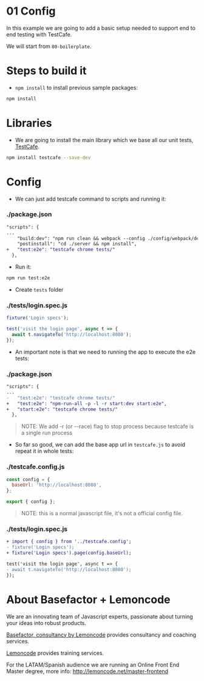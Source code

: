 # 01 Config

In this example we are going to add a basic setup needed to support end to end testing with TestCafe.

We will start from `00-boilerplate`.

# Steps to build it

- `npm install` to install previous sample packages:

```bash
npm install
```

# Libraries

- We are going to install the main library which we base all our unit tests, [TestCafe](https://devexpress.github.io/testcafe/documentation/getting-started/).

```bash
npm install testcafe --save-dev
```

# Config

- We can just add testcafe command to scripts and running it:

### ./package.json

```diff
"scripts": {
...
    "build:dev": "npm run clean && webpack --config ./config/webpack/dev.js",
    "postinstall": "cd ./server && npm install",
+   "test:e2e": "testcafe chrome tests/"
  },
```

- Run it:

```bash
npm run test:e2e
```

- Create `tests` folder

### ./tests/login.spec.js

```javascript
fixture('Login specs');

test('visit the login page', async t => {
  await t.navigateTo('http://localhost:8080');
});
```

- An important note is that we need to running the app to execute the e2e tests:

### ./package.json

```diff
"scripts": {
...
-   "test:e2e": "testcafe chrome tests/"
+   "test:e2e": "npm-run-all -p -l -r start:dev start:e2e",
+   "start:e2e": "testcafe chrome tests/"
  },
```

> NOTE: We add -r (or --race) flag to stop process because testcafe is a single run process

- So far so good, we can add the base app url in `testcafe.js` to avoid repeat it in whole tests:

### ./testcafe.config.js

```javascript
const config = {
  baseUrl: 'http://localhost:8080',
};

export { config };
```

> NOTE: this is a normal javascript file, it's not a official config file.

### ./tests/login.spec.js

```diff
+ import { config } from '../testcafe.config';
- fixture('Login specs');
+ fixture('Login specs').page(config.baseUrl);

test('visit the login page', async t => {
- await t.navigateTo('http://localhost:8080');
});

```

# About Basefactor + Lemoncode

We are an innovating team of Javascript experts, passionate about turning your ideas into robust products.

[Basefactor, consultancy by Lemoncode](http://www.basefactor.com) provides consultancy and coaching services.

[Lemoncode](http://lemoncode.net/services/en/#en-home) provides training services.

For the LATAM/Spanish audience we are running an Online Front End Master degree, more info: http://lemoncode.net/master-frontend
